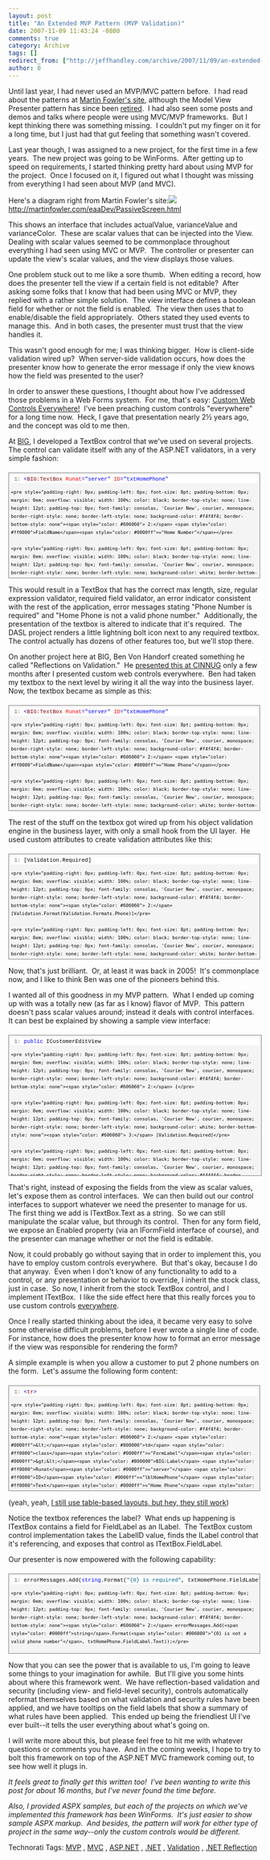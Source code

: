 ```yaml
---
layout: post
title: "An Extended MVP Pattern (MVP Validation)"
date: 2007-11-09 11:43:24 -0800
comments: true
category: Archive
tags: []
redirect_from: ["http://jeffhandley.com/archive/2007/11/09/an-extended-mvp-pattern-mvp-validation.aspx"]
author: 0
---
```

<!-- more -->
<p>Until last year, I had never used an MVP/MVC pattern before.  I had read about the patterns at <a href="http://www.MartinFowler.com" target="_blank">Martin Fowler's site</a>, although the Model View Presenter pattern has since been <a href="http://martinfowler.com/eaaDev/ModelViewPresenter.html" target="_blank">retired</a>.  I had also seen some posts and demos and talks where people were using MVC/MVP frameworks.  But I kept thinking there was something missing.  I couldn't put my finger on it for a long time, but I just had that gut feeling that something wasn't covered.</p>  <p>Last year though, I was assigned to a new project, for the first time in a few years.  The new project was going to be WinForms.  After getting up to speed on requirements, I started thinking pretty hard about using MVP for the project.  Once I focused on it, I figured out what I thought was missing from everything I had seen about MVP (and MVC).</p>  <p>Here's a diagram right from Martin Fowler's site:<img id="id" src="http://martinfowler.com/eaaDev/passiveScreen/asssesIntermed-cd.gif" />     <br /><a title="http://martinfowler.com/eaaDev/PassiveScreen.html" href="http://martinfowler.com/eaaDev/PassiveScreen.html">http://martinfowler.com/eaaDev/PassiveScreen.html</a></p>  <p>This shows an interface that includes actualValue, varianceValue and varianceColor.  These are scalar values that can be injected into the View.  Dealing with scalar values seemed to be commonplace throughout everything I had seen using MVC or MVP.  The controller or presenter can update the view's scalar values, and the view displays those values.</p>  <p>One problem stuck out to me like a sore thumb.  When editing a record, how does the presenter tell the view if a certain field is not editable?  After asking some folks that I know that had been using MVC or MVP, they replied with a rather simple solution.  The view interface defines a boolean field for whether or not the field is enabled.  The view then uses that to enable/disable the field appropriately.  Others stated they used events to manage this.  And in both cases, the presenter must trust that the view handles it.</p>  <p>This wasn't good enough for me; I was thinking bigger.  How is client-side validation wired up?  When server-side validation occurs, how does the presenter know how to generate the error message if only the view knows how the field was presented to the user?</p>  <p>In order to answer these questions, I thought about how I've addressed those problems in a Web Forms system.  For me, that's easy: <a href="http://oldblog.jeffhandley.com/index.php/2005/05/22/custom-web-controls-everywhere/" target="_blank">Custom Web Controls Everywhere!</a>  I've been preaching custom controls "everywhere" for a long time now.  Heck, I gave that presentation nearly 2½ years ago, and the concept was old to me then.</p>  <p>At <a href="http://www.bigsolutions.com" target="_blank">BIG</a>, I developed a TextBox control that we've used on several projects.  The control can validate itself with any of the ASP.NET validators, in a very simple fashion:</p>  <div style="border-right: gray 1px solid; padding-right: 4px; border-top: gray 1px solid; padding-left: 4px; font-size: 8pt; padding-bottom: 4px; margin: 20px 0px 10px; overflow: auto; border-left: gray 1px solid; width: 97.5%; cursor: text; max-height: 200px; line-height: 12pt; padding-top: 4px; border-bottom: gray 1px solid; font-family: consolas, 'Courier New', courier, monospace; background-color: #f4f4f4">   <div style="padding-right: 0px; padding-left: 0px; font-size: 8pt; padding-bottom: 0px; overflow: visible; width: 100%; color: black; border-top-style: none; line-height: 12pt; padding-top: 0px; font-family: consolas, 'Courier New', courier, monospace; border-right-style: none; border-left-style: none; background-color: #f4f4f4; border-bottom-style: none">     <pre style="padding-right: 0px; padding-left: 0px; font-size: 8pt; padding-bottom: 0px; margin: 0em; overflow: visible; width: 100%; color: black; border-top-style: none; line-height: 12pt; padding-top: 0px; font-family: consolas, 'Courier New', courier, monospace; border-right-style: none; border-left-style: none; background-color: white; border-bottom-style: none"><span style="color: #606060"> 1:</span> <span style="color: #0000ff">&lt;</span><span style="color: #800000">BIG:TextBox</span> <span style="color: #ff0000">Runat</span><span style="color: #0000ff">="server"</span> <span style="color: #ff0000">ID</span><span style="color: #0000ff">="txtHomePhone"</span></pre>

    <pre style="padding-right: 0px; padding-left: 0px; font-size: 8pt; padding-bottom: 0px; margin: 0em; overflow: visible; width: 100%; color: black; border-top-style: none; line-height: 12pt; padding-top: 0px; font-family: consolas, 'Courier New', courier, monospace; border-right-style: none; border-left-style: none; background-color: #f4f4f4; border-bottom-style: none"><span style="color: #606060"> 2:</span> <span style="color: #ff0000">FieldName</span><span style="color: #0000ff">="Home Number"</span></pre>

    <pre style="padding-right: 0px; padding-left: 0px; font-size: 8pt; padding-bottom: 0px; margin: 0em; overflow: visible; width: 100%; color: black; border-top-style: none; line-height: 12pt; padding-top: 0px; font-family: consolas, 'Courier New', courier, monospace; border-right-style: none; border-left-style: none; background-color: white; border-bottom-style: none"><span style="color: #606060"> 3:</span> <span style="color: #ff0000">Required-Enabled</span><span style="color: #0000ff">="True"</span></pre>

    <pre style="padding-right: 0px; padding-left: 0px; font-size: 8pt; padding-bottom: 0px; margin: 0em; overflow: visible; width: 100%; color: black; border-top-style: none; line-height: 12pt; padding-top: 0px; font-family: consolas, 'Courier New', courier, monospace; border-right-style: none; border-left-style: none; background-color: #f4f4f4; border-bottom-style: none"><span style="color: #606060"> 4:</span> <span style="color: #ff0000">Format</span><span style="color: #0000ff">="Phone"</span> <span style="color: #0000ff">/&gt;</span></pre>
  </div>
</div>

<p>This would result in a TextBox that has the correct max length, size, regular expression validator, required field validator, an error indicator consistent with the rest of the application, error messages stating "Phone Number is required" and "Home Phone is not a valid phone number."  Additionally, the presentation of the textbox is altered to indicate that it's required.  The DASL project renders a little lightning bolt icon next to any required textbox.  The control actually has dozens of other features too, but we'll stop there.</p>

<p>On another project here at BIG, Ben Von Handorf created something he called "Reflections on Validation."  He <a href="http://cinnug.org/blogs/blog/archive/2005/09/28/62.aspx" target="_blank">presented this at CINNUG</a> only a few months after I presented custom web controls everywhere.  Ben had taken my textbox to the next level by wiring it all the way into the business layer.  Now, the textbox became as simple as this:</p>

<div style="border-right: gray 1px solid; padding-right: 4px; border-top: gray 1px solid; padding-left: 4px; font-size: 8pt; padding-bottom: 4px; margin: 20px 0px 10px; overflow: auto; border-left: gray 1px solid; width: 97.5%; cursor: text; max-height: 200px; line-height: 12pt; padding-top: 4px; border-bottom: gray 1px solid; font-family: consolas, 'Courier New', courier, monospace; background-color: #f4f4f4">
  <div style="padding-right: 0px; padding-left: 0px; font-size: 8pt; padding-bottom: 0px; overflow: visible; width: 100%; color: black; border-top-style: none; line-height: 12pt; padding-top: 0px; font-family: consolas, 'Courier New', courier, monospace; border-right-style: none; border-left-style: none; background-color: #f4f4f4; border-bottom-style: none">
    <pre style="padding-right: 0px; padding-left: 0px; font-size: 8pt; padding-bottom: 0px; margin: 0em; overflow: visible; width: 100%; color: black; border-top-style: none; line-height: 12pt; padding-top: 0px; font-family: consolas, 'Courier New', courier, monospace; border-right-style: none; border-left-style: none; background-color: white; border-bottom-style: none"><span style="color: #606060"> 1:</span> <span style="color: #0000ff">&lt;</span><span style="color: #800000">BIG:TextBox</span> <span style="color: #ff0000">Runat</span><span style="color: #0000ff">="server"</span> <span style="color: #ff0000">ID</span><span style="color: #0000ff">="txtHomePhone"</span></pre>

    <pre style="padding-right: 0px; padding-left: 0px; font-size: 8pt; padding-bottom: 0px; margin: 0em; overflow: visible; width: 100%; color: black; border-top-style: none; line-height: 12pt; padding-top: 0px; font-family: consolas, 'Courier New', courier, monospace; border-right-style: none; border-left-style: none; background-color: #f4f4f4; border-bottom-style: none"><span style="color: #606060"> 2:</span> <span style="color: #ff0000">FieldName</span><span style="color: #0000ff">="Home Phone"</span></pre>

    <pre style="padding-right: 0px; padding-left: 0px; font-size: 8pt; padding-bottom: 0px; margin: 0em; overflow: visible; width: 100%; color: black; border-top-style: none; line-height: 12pt; padding-top: 0px; font-family: consolas, 'Courier New', courier, monospace; border-right-style: none; border-left-style: none; background-color: white; border-bottom-style: none"><span style="color: #606060"> 3:</span> <span style="color: #ff0000">Property</span><span style="color: #0000ff">="HomePhone"</span> <span style="color: #0000ff">/&gt;</span></pre>
  </div>
</div>

<p>The rest of the stuff on the textbox got wired up from his object validation engine in the business layer, with only a small hook from the UI layer.  He used custom attributes to create validation attributes like this:</p>

<div style="border-right: gray 1px solid; padding-right: 4px; border-top: gray 1px solid; padding-left: 4px; font-size: 8pt; padding-bottom: 4px; margin: 20px 0px 10px; overflow: auto; border-left: gray 1px solid; width: 97.5%; cursor: text; max-height: 200px; line-height: 12pt; padding-top: 4px; border-bottom: gray 1px solid; font-family: consolas, 'Courier New', courier, monospace; background-color: #f4f4f4">
  <div style="padding-right: 0px; padding-left: 0px; font-size: 8pt; padding-bottom: 0px; overflow: visible; width: 100%; color: black; border-top-style: none; line-height: 12pt; padding-top: 0px; font-family: consolas, 'Courier New', courier, monospace; border-right-style: none; border-left-style: none; background-color: #f4f4f4; border-bottom-style: none">
    <pre style="padding-right: 0px; padding-left: 0px; font-size: 8pt; padding-bottom: 0px; margin: 0em; overflow: visible; width: 100%; color: black; border-top-style: none; line-height: 12pt; padding-top: 0px; font-family: consolas, 'Courier New', courier, monospace; border-right-style: none; border-left-style: none; background-color: white; border-bottom-style: none"><span style="color: #606060"> 1:</span> [Validation.Required]</pre>

    <pre style="padding-right: 0px; padding-left: 0px; font-size: 8pt; padding-bottom: 0px; margin: 0em; overflow: visible; width: 100%; color: black; border-top-style: none; line-height: 12pt; padding-top: 0px; font-family: consolas, 'Courier New', courier, monospace; border-right-style: none; border-left-style: none; background-color: #f4f4f4; border-bottom-style: none"><span style="color: #606060"> 2:</span> [Validation.Format(Validation.Formats.Phone)]</pre>

    <pre style="padding-right: 0px; padding-left: 0px; font-size: 8pt; padding-bottom: 0px; margin: 0em; overflow: visible; width: 100%; color: black; border-top-style: none; line-height: 12pt; padding-top: 0px; font-family: consolas, 'Courier New', courier, monospace; border-right-style: none; border-left-style: none; background-color: white; border-bottom-style: none"><span style="color: #606060"> 3:</span> <span style="color: #0000ff">public</span> <span style="color: #0000ff">string</span> HomePhone</pre>

    <pre style="padding-right: 0px; padding-left: 0px; font-size: 8pt; padding-bottom: 0px; margin: 0em; overflow: visible; width: 100%; color: black; border-top-style: none; line-height: 12pt; padding-top: 0px; font-family: consolas, 'Courier New', courier, monospace; border-right-style: none; border-left-style: none; background-color: #f4f4f4; border-bottom-style: none"><span style="color: #606060"> 4:</span> {</pre>

    <pre style="padding-right: 0px; padding-left: 0px; font-size: 8pt; padding-bottom: 0px; margin: 0em; overflow: visible; width: 100%; color: black; border-top-style: none; line-height: 12pt; padding-top: 0px; font-family: consolas, 'Courier New', courier, monospace; border-right-style: none; border-left-style: none; background-color: white; border-bottom-style: none"><span style="color: #606060"> 5:</span> get { <span style="color: #0000ff">return</span> _homePhone; }</pre>

    <pre style="padding-right: 0px; padding-left: 0px; font-size: 8pt; padding-bottom: 0px; margin: 0em; overflow: visible; width: 100%; color: black; border-top-style: none; line-height: 12pt; padding-top: 0px; font-family: consolas, 'Courier New', courier, monospace; border-right-style: none; border-left-style: none; background-color: #f4f4f4; border-bottom-style: none"><span style="color: #606060"> 6:</span> set { _homePhone = <span style="color: #0000ff">value</span>; }</pre>

    <pre style="padding-right: 0px; padding-left: 0px; font-size: 8pt; padding-bottom: 0px; margin: 0em; overflow: visible; width: 100%; color: black; border-top-style: none; line-height: 12pt; padding-top: 0px; font-family: consolas, 'Courier New', courier, monospace; border-right-style: none; border-left-style: none; background-color: white; border-bottom-style: none"><span style="color: #606060"> 7:</span> }</pre>
  </div>
</div>

<p>Now, that's just brilliant.  Or, at least it was back in 2005!  It's commonplace now, and I like to think Ben was one of the pioneers behind this.</p>

<p>I wanted all of this goodness in my MVP pattern.  What I ended up coming up with was a totally new (as far as I know) flavor of MVP.  This pattern doesn't pass scalar values around; instead it deals with control interfaces.  It can best be explained by showing a sample view interface:</p>

<div style="border-right: gray 1px solid; padding-right: 4px; border-top: gray 1px solid; padding-left: 4px; font-size: 8pt; padding-bottom: 4px; margin: 20px 0px 10px; overflow: auto; border-left: gray 1px solid; width: 98.03%; cursor: text; max-height: 270px; line-height: 12pt; padding-top: 4px; border-bottom: gray 1px solid; font-family: consolas, 'Courier New', courier, monospace; height: 326px; background-color: #f4f4f4">
  <div style="padding-right: 0px; padding-left: 0px; font-size: 8pt; padding-bottom: 0px; overflow: visible; width: 100%; color: black; border-top-style: none; line-height: 12pt; padding-top: 0px; font-family: consolas, 'Courier New', courier, monospace; border-right-style: none; border-left-style: none; background-color: #f4f4f4; border-bottom-style: none">
    <pre style="padding-right: 0px; padding-left: 0px; font-size: 8pt; padding-bottom: 0px; margin: 0em; overflow: visible; width: 100%; color: black; border-top-style: none; line-height: 12pt; padding-top: 0px; font-family: consolas, 'Courier New', courier, monospace; border-right-style: none; border-left-style: none; background-color: white; border-bottom-style: none"><span style="color: #606060"> 1:</span> <span style="color: #0000ff">public</span> ICustomerEditView</pre>

    <pre style="padding-right: 0px; padding-left: 0px; font-size: 8pt; padding-bottom: 0px; margin: 0em; overflow: visible; width: 100%; color: black; border-top-style: none; line-height: 12pt; padding-top: 0px; font-family: consolas, 'Courier New', courier, monospace; border-right-style: none; border-left-style: none; background-color: #f4f4f4; border-bottom-style: none"><span style="color: #606060"> 2:</span> {</pre>

    <pre style="padding-right: 0px; padding-left: 0px; font-size: 8pt; padding-bottom: 0px; margin: 0em; overflow: visible; width: 100%; color: black; border-top-style: none; line-height: 12pt; padding-top: 0px; font-family: consolas, 'Courier New', courier, monospace; border-right-style: none; border-left-style: none; background-color: white; border-bottom-style: none"><span style="color: #606060"> 3:</span> [Validation.Required]</pre>

    <pre style="padding-right: 0px; padding-left: 0px; font-size: 8pt; padding-bottom: 0px; margin: 0em; overflow: visible; width: 100%; color: black; border-top-style: none; line-height: 12pt; padding-top: 0px; font-family: consolas, 'Courier New', courier, monospace; border-right-style: none; border-left-style: none; background-color: #f4f4f4; border-bottom-style: none"><span style="color: #606060"> 4:</span> ITextBox txtFirstName;</pre>

    <pre style="padding-right: 0px; padding-left: 0px; font-size: 8pt; padding-bottom: 0px; margin: 0em; overflow: visible; width: 100%; color: black; border-top-style: none; line-height: 12pt; padding-top: 0px; font-family: consolas, 'Courier New', courier, monospace; border-right-style: none; border-left-style: none; background-color: white; border-bottom-style: none"><span style="color: #606060"> 5:</span>  </pre>

    <pre style="padding-right: 0px; padding-left: 0px; font-size: 8pt; padding-bottom: 0px; margin: 0em; overflow: visible; width: 100%; color: black; border-top-style: none; line-height: 12pt; padding-top: 0px; font-family: consolas, 'Courier New', courier, monospace; border-right-style: none; border-left-style: none; background-color: #f4f4f4; border-bottom-style: none"><span style="color: #606060"> 6:</span> ITextBox txtMiddleName;</pre>

    <pre style="padding-right: 0px; padding-left: 0px; font-size: 8pt; padding-bottom: 0px; margin: 0em; overflow: visible; width: 100%; color: black; border-top-style: none; line-height: 12pt; padding-top: 0px; font-family: consolas, 'Courier New', courier, monospace; border-right-style: none; border-left-style: none; background-color: white; border-bottom-style: none"><span style="color: #606060"> 7:</span>  </pre>

    <pre style="padding-right: 0px; padding-left: 0px; font-size: 8pt; padding-bottom: 0px; margin: 0em; overflow: visible; width: 100%; color: black; border-top-style: none; line-height: 12pt; padding-top: 0px; font-family: consolas, 'Courier New', courier, monospace; border-right-style: none; border-left-style: none; background-color: #f4f4f4; border-bottom-style: none"><span style="color: #606060"> 8:</span> [Validation.Required]</pre>

    <pre style="padding-right: 0px; padding-left: 0px; font-size: 8pt; padding-bottom: 0px; margin: 0em; overflow: visible; width: 100%; color: black; border-top-style: none; line-height: 12pt; padding-top: 0px; font-family: consolas, 'Courier New', courier, monospace; border-right-style: none; border-left-style: none; background-color: white; border-bottom-style: none"><span style="color: #606060"> 9:</span> ITextBox txtLastName;</pre>

    <pre style="padding-right: 0px; padding-left: 0px; font-size: 8pt; padding-bottom: 0px; margin: 0em; overflow: visible; width: 100%; color: black; border-top-style: none; line-height: 12pt; padding-top: 0px; font-family: consolas, 'Courier New', courier, monospace; border-right-style: none; border-left-style: none; background-color: #f4f4f4; border-bottom-style: none"><span style="color: #606060"> 10:</span>  </pre>

    <pre style="padding-right: 0px; padding-left: 0px; font-size: 8pt; padding-bottom: 0px; margin: 0em; overflow: visible; width: 100%; color: black; border-top-style: none; line-height: 12pt; padding-top: 0px; font-family: consolas, 'Courier New', courier, monospace; border-right-style: none; border-left-style: none; background-color: white; border-bottom-style: none"><span style="color: #606060"> 11:</span> ITextBox txtAddress;</pre>

    <pre style="padding-right: 0px; padding-left: 0px; font-size: 8pt; padding-bottom: 0px; margin: 0em; overflow: visible; width: 100%; color: black; border-top-style: none; line-height: 12pt; padding-top: 0px; font-family: consolas, 'Courier New', courier, monospace; border-right-style: none; border-left-style: none; background-color: #f4f4f4; border-bottom-style: none"><span style="color: #606060"> 12:</span> ITextBox txtCity;</pre>

    <pre style="padding-right: 0px; padding-left: 0px; font-size: 8pt; padding-bottom: 0px; margin: 0em; overflow: visible; width: 100%; color: black; border-top-style: none; line-height: 12pt; padding-top: 0px; font-family: consolas, 'Courier New', courier, monospace; border-right-style: none; border-left-style: none; background-color: white; border-bottom-style: none"><span style="color: #606060"> 13:</span> IComboBox cboState;</pre>

    <pre style="padding-right: 0px; padding-left: 0px; font-size: 8pt; padding-bottom: 0px; margin: 0em; overflow: visible; width: 100%; color: black; border-top-style: none; line-height: 12pt; padding-top: 0px; font-family: consolas, 'Courier New', courier, monospace; border-right-style: none; border-left-style: none; background-color: #f4f4f4; border-bottom-style: none"><span style="color: #606060"> 14:</span> ITextBox txtZipCode;</pre>

    <pre style="padding-right: 0px; padding-left: 0px; font-size: 8pt; padding-bottom: 0px; margin: 0em; overflow: visible; width: 100%; color: black; border-top-style: none; line-height: 12pt; padding-top: 0px; font-family: consolas, 'Courier New', courier, monospace; border-right-style: none; border-left-style: none; background-color: white; border-bottom-style: none"><span style="color: #606060"> 15:</span> ICheckBox chkOnMailingList;</pre>

    <pre style="padding-right: 0px; padding-left: 0px; font-size: 8pt; padding-bottom: 0px; margin: 0em; overflow: visible; width: 100%; color: black; border-top-style: none; line-height: 12pt; padding-top: 0px; font-family: consolas, 'Courier New', courier, monospace; border-right-style: none; border-left-style: none; background-color: #f4f4f4; border-bottom-style: none"><span style="color: #606060"> 16:</span> }</pre>
  </div>
</div>

<p>That's right, instead of exposing the fields from the view as scalar values, let's expose them as control interfaces.  We can then build out our control interfaces to support whatever we need the presenter to manage for us.  The first thing we add is ITextBox.Text as a string.  So we can still manipulate the scalar value, but through its control.  Then for any form field, we expose an Enabled property (via an IFormField interface of course), and the presenter can manage whether or not the field is editable.</p>

<p>Now, it could probably go without saying that in order to implement this, you have to employ custom controls everywhere.  But that's okay, because I do that anyway.  Even when I don't know of any functionality to add to a control, or any presentation or behavior to override, I inherit the stock class, just in case.  So now, I inherit from the stock TextBox control, and I implement ITextBox.  I like the side effect here that this really forces you to use custom controls <u>everywhere</u>.</p>

<p>Once I really started thinking about the idea, it became very easy to solve some otherwise difficult problems, before I ever wrote a single line of code.  For instance, how does the presenter know how to format an error message if the view was responsible for rendering the form?</p>

<p>A simple example is when you allow a customer to put 2 phone numbers on the form.  Let's assume the following form content:</p>

<div style="border-right: gray 1px solid; padding-right: 4px; border-top: gray 1px solid; padding-left: 4px; font-size: 8pt; padding-bottom: 4px; margin: 20px 0px 10px; overflow: auto; border-left: gray 1px solid; width: 97.5%; cursor: text; max-height: 200px; line-height: 12pt; padding-top: 4px; border-bottom: gray 1px solid; font-family: consolas, 'Courier New', courier, monospace; background-color: #f4f4f4">
  <div style="padding-right: 0px; padding-left: 0px; font-size: 8pt; padding-bottom: 0px; overflow: visible; width: 100%; color: black; border-top-style: none; line-height: 12pt; padding-top: 0px; font-family: consolas, 'Courier New', courier, monospace; border-right-style: none; border-left-style: none; background-color: #f4f4f4; border-bottom-style: none">
    <pre style="padding-right: 0px; padding-left: 0px; font-size: 8pt; padding-bottom: 0px; margin: 0em; overflow: visible; width: 100%; color: black; border-top-style: none; line-height: 12pt; padding-top: 0px; font-family: consolas, 'Courier New', courier, monospace; border-right-style: none; border-left-style: none; background-color: white; border-bottom-style: none"><span style="color: #606060"> 1:</span> <span style="color: #0000ff">&lt;</span><span style="color: #800000">tr</span><span style="color: #0000ff">&gt;</span></pre>

    <pre style="padding-right: 0px; padding-left: 0px; font-size: 8pt; padding-bottom: 0px; margin: 0em; overflow: visible; width: 100%; color: black; border-top-style: none; line-height: 12pt; padding-top: 0px; font-family: consolas, 'Courier New', courier, monospace; border-right-style: none; border-left-style: none; background-color: #f4f4f4; border-bottom-style: none"><span style="color: #606060"> 2:</span> <span style="color: #0000ff">&lt;</span><span style="color: #800000">td</span> <span style="color: #ff0000">class</span><span style="color: #0000ff">="FormLabel"</span><span style="color: #0000ff">&gt;&lt;</span><span style="color: #800000">BIG:Label</span> <span style="color: #ff0000">Runat</span><span style="color: #0000ff">="server"</span> <span style="color: #ff0000">ID</span><span style="color: #0000ff">="lblHomePhone"</span> <span style="color: #ff0000">Text</span><span style="color: #0000ff">="Home Phone"</span> <span style="color: #0000ff">/&gt;</span>:<span style="color: #0000ff">&lt;/</span><span style="color: #800000">td</span><span style="color: #0000ff">&gt;</span></pre>

    <pre style="padding-right: 0px; padding-left: 0px; font-size: 8pt; padding-bottom: 0px; margin: 0em; overflow: visible; width: 100%; color: black; border-top-style: none; line-height: 12pt; padding-top: 0px; font-family: consolas, 'Courier New', courier, monospace; border-right-style: none; border-left-style: none; background-color: white; border-bottom-style: none"><span style="color: #606060"> 3:</span> <span style="color: #0000ff">&lt;</span><span style="color: #800000">td</span> <span style="color: #ff0000">class</span><span style="color: #0000ff">="FormField"</span><span style="color: #0000ff">&gt;&lt;</span><span style="color: #800000">BIG:TextBox</span> <span style="color: #ff0000">Runat</span><span style="color: #0000ff">="server"</span> <span style="color: #ff0000">ID</span><span style="color: #0000ff">="txtHomePhone"</span> <span style="color: #ff0000">LabelID</span><span style="color: #0000ff">="lblHomePhone"</span> <span style="color: #0000ff">/&gt;&lt;/</span><span style="color: #800000">td</span><span style="color: #0000ff">&gt;</span></pre>

    <pre style="padding-right: 0px; padding-left: 0px; font-size: 8pt; padding-bottom: 0px; margin: 0em; overflow: visible; width: 100%; color: black; border-top-style: none; line-height: 12pt; padding-top: 0px; font-family: consolas, 'Courier New', courier, monospace; border-right-style: none; border-left-style: none; background-color: #f4f4f4; border-bottom-style: none"><span style="color: #606060"> 4:</span> <span style="color: #0000ff">&lt;/</span><span style="color: #800000">tr</span><span style="color: #0000ff">&gt;</span></pre>
  </div>
</div>

<p>(yeah, yeah, <a href="http://arcware.net/archive/2006/02/12/5871.aspx" target="_blank">I still use table-based layouts, but hey, they still work</a>)</p>

<p>Notice the textbox references the label?  What ends up happening is ITextBox contains a field for FieldLabel as an ILabel.  The TextBox custom control implementation takes the LabelID value, finds the ILabel control that it's referencing, and exposes that control as ITextBox.FieldLabel.</p>

<p>Our presenter is now empowered with the following capability:</p>

<div style="border-right: gray 1px solid; padding-right: 4px; border-top: gray 1px solid; padding-left: 4px; font-size: 8pt; padding-bottom: 4px; margin: 20px 0px 10px; overflow: auto; border-left: gray 1px solid; width: 97.5%; cursor: text; max-height: 200px; line-height: 12pt; padding-top: 4px; border-bottom: gray 1px solid; font-family: consolas, 'Courier New', courier, monospace; background-color: #f4f4f4">
  <div style="padding-right: 0px; padding-left: 0px; font-size: 8pt; padding-bottom: 0px; overflow: visible; width: 100%; color: black; border-top-style: none; line-height: 12pt; padding-top: 0px; font-family: consolas, 'Courier New', courier, monospace; border-right-style: none; border-left-style: none; background-color: #f4f4f4; border-bottom-style: none">
    <pre style="padding-right: 0px; padding-left: 0px; font-size: 8pt; padding-bottom: 0px; margin: 0em; overflow: visible; width: 100%; color: black; border-top-style: none; line-height: 12pt; padding-top: 0px; font-family: consolas, 'Courier New', courier, monospace; border-right-style: none; border-left-style: none; background-color: white; border-bottom-style: none"><span style="color: #606060"> 1:</span> errorMessages.Add(<span style="color: #0000ff">string</span>.Format(<span style="color: #006080">"{0} is required"</span>, txtHomePhone.FieldLabel.Text));</pre>

    <pre style="padding-right: 0px; padding-left: 0px; font-size: 8pt; padding-bottom: 0px; margin: 0em; overflow: visible; width: 100%; color: black; border-top-style: none; line-height: 12pt; padding-top: 0px; font-family: consolas, 'Courier New', courier, monospace; border-right-style: none; border-left-style: none; background-color: #f4f4f4; border-bottom-style: none"><span style="color: #606060"> 2:</span> errorMessages.Add(<span style="color: #0000ff">string</span>.Format(<span style="color: #006080">"{0} is not a valid phone number"</span>, txtHomePhone.FieldLabel.Text));</pre>
  </div>
</div>

<p>Now that you can see the power that is available to us, I'm going to leave some things to your imagination for awhile.  But I'll give you some hints about where this framework went.  We have reflection-based validation and security (including view- and field-level security), controls automatically reformat themselves based on what validation and security rules have been applied, and we have tooltips on the field labels that show a summary of what rules have been applied.  This ended up being the friendliest UI I've ever built--it tells the user everything about what's going on.</p>

<p>I will write more about this, but please feel free to hit me with whatever questions or comments you have.  And in the coming weeks, I hope to try to bolt this framework on top of the ASP.NET MVC framework coming out, to see how well it plugs in.</p>

<p><em>It feels great to finally get this written too!  I've been wanting to write this post for about 16 months, but I've never found the time before.</em></p>

<p><em>Also, I provided ASPX samples, but each of the projects on which we've implemented this framework has been WinForms.  It's just easier to show sample ASPX markup.  And besides, the pattern will work for either type of project in the same way--only the custom controls would be different.</em></p>

<div class="wlWriterSmartContent" id="scid:0767317B-992E-4b12-91E0-4F059A8CECA8:d41f7e62-31f9-4a3d-a348-46c3a3aa49f2" style="padding-right: 0px; display: inline; padding-left: 0px; float: none; padding-bottom: 0px; margin: 0px; padding-top: 0px">Technorati Tags: 
		<a href="http://technorati.com/tags/MVP/" rel="tag">MVP</a>
		, 
		<a href="http://technorati.com/tags/MVC/" rel="tag">MVC</a>
		, 
		<a href="http://technorati.com/tags/ASP.NET/" rel="tag">ASP.NET</a>
		, 
		<a href="http://technorati.com/tags/.NET/" rel="tag">.NET</a>
		, 
		<a href="http://technorati.com/tags/Validation/" rel="tag">Validation</a>
		, 
		<a href="http://technorati.com/tags/.NET%20Reflection/" rel="tag">.NET Reflection</a>
		</div>

